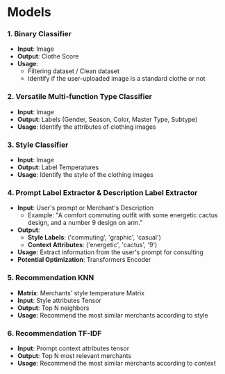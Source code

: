 # Models

### 1. Binary Classifier
- **Input**: Image
- **Output**: Clothe Score
- **Usage**:
  - Filtering dataset / Clean dataset
  - Identify if the user-uploaded image is a standard clothe or not

### 2. Versatile Multi-function Type Classifier
- **Input**: Image
- **Output**: Labels (Gender, Season, Color, Master Type, Subtype)
- **Usage**: Identify the attributes of clothing images

### 3. Style Classifier
- **Input**: Image
- **Output**: Label Temperatures
- **Usage**: Identify the style of the clothing images

### 4. Prompt Label Extractor & Description Label Extractor
- **Input**: User's prompt or Merchant's Description 
  - Example: "A comfort commuting outfit with some energetic cactus design, and a number 9 design on arm."
- **Output**:
  - **Style Labels**: ('commuting', 'graphic', 'casual')
  - **Context Attributes**: ('energetic', 'cactus', '9')
- **Usage**: Extract information from the user's prompt for consulting
- **Potential Optimization**: Transformers Encoder

### 5. Recommendation KNN
- **Matrix**: Merchants' style temperature Matrix
- **Input**: Style attributes Tensor
- **Output**: Top N neighbors
- **Usage**: Recommend the most similar merchants according to style

### 6. Recommendation TF-IDF
- **Input**: Prompt context attributes tensor
- **Output**: Top N most relevant merchants
- **Usage**: Recommend the most similar merchants according to context
